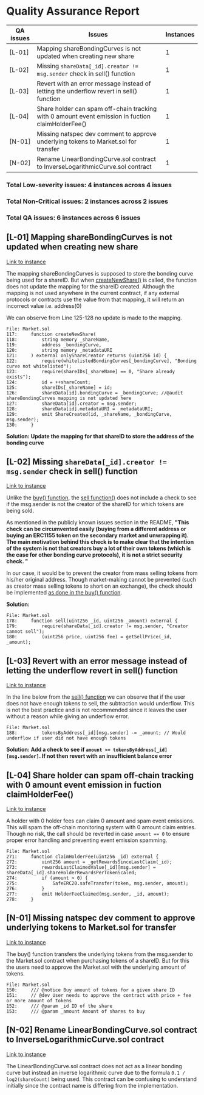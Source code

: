 # Quality Assurance Report

| QA issues | Issues                                                                                            | Instances |
|-----------|---------------------------------------------------------------------------------------------------|-----------|
| [L-01]    | Mapping shareBondingCurves is not updated when creating new share                                 | 1         |
| [L-02]    | Missing `shareData[_id].creator != msg.sender` check in sell() function                           | 1         |
| [L-03]    | Revert with an error message instead of letting the underflow revert in sell() function           | 1         |
| [L-04]    | Share holder can spam off-chain tracking with 0 amount event emission in fuction claimHolderFee() | 1         |
| [N-01]    | Missing natspec dev comment to approve underlying tokens to Market.sol for transfer               | 1         |
| [N-02]    | Rename LinearBondingCurve.sol contract to InverseLogarithmicCurve.sol contract                    | 1         |

### Total Low-severity issues: 4 instances across 4 issues
### Total Non-Critical issues: 2 instances across 2 issues
### Total QA issues: 6 instances across 6 issues

## [L-01] Mapping shareBondingCurves is not updated when creating new share

[Link to instance](https://github.com/code-423n4/2023-11-canto/blob/335930cd53cf9a137504a57f1215be52c6d67cb3/1155tech-contracts/src/Market.sol#L46)

The mapping shareBondingCurves is supposed to store the bonding curve being used for a shareID. But when [createNewShare()](https://github.com/code-423n4/2023-11-canto/blob/335930cd53cf9a137504a57f1215be52c6d67cb3/1155tech-contracts/src/Market.sol#L114) is called, the function does not update the mapping for the shareID created. Although the mapping is not used anywhere in the current contract, if any external protocols or contracts use the value from that mapping, it will return an incorrect value i.e. address(0)

We can observe from Line 125-128 no update is made to the mapping. 
```solidity
File: Market.sol
117:     function createNewShare(
118:         string memory _shareName,
119:         address _bondingCurve,
120:         string memory _metadataURI
121:     ) external onlyShareCreator returns (uint256 id) {
122:         require(whitelistedBondingCurves[_bondingCurve], "Bonding curve not whitelisted");
123:         require(shareIDs[_shareName] == 0, "Share already exists");
124:         id = ++shareCount; 
125:         shareIDs[_shareName] = id;
126:         shareData[id].bondingCurve = _bondingCurve; //@audit shareBondingCurves mapping is not updated here
127:         shareData[id].creator = msg.sender;
128:         shareData[id].metadataURI = _metadataURI;
129:         emit ShareCreated(id, _shareName, _bondingCurve, msg.sender);
130:     }
```

**Solution: Update the mapping for that shareID to store the address of the bonding curve**

## [L-02] Missing `shareData[_id].creator != msg.sender` check in sell() function

[Link to instance](https://github.com/code-423n4/2023-11-canto/blob/335930cd53cf9a137504a57f1215be52c6d67cb3/1155tech-contracts/src/Market.sol#L174)

Unlike the [buy() function](https://github.com/code-423n4/2023-11-canto/blob/335930cd53cf9a137504a57f1215be52c6d67cb3/1155tech-contracts/src/Market.sol#L151), the [sell function()](https://github.com/code-423n4/2023-11-canto/blob/335930cd53cf9a137504a57f1215be52c6d67cb3/1155tech-contracts/src/Market.sol#L174) does not include a check to see if the msg.sender is not the creator of the shareID for which tokens are being sold.

As mentioned in the publicly known issues section in the README,
**"This check can be circumvented easily (buying from a different address or buying an ERC1155 token on the secondary market and unwrapping it). The main motivation behind this check is to make clear that the intention of the system is not that creators buy a lot of their own tokens (which is the case for other bonding curve protocols), it is not a strict security check.
"**

In our case, it would be to prevent the creator from mass selling tokens from his/her original address. Though market-making cannot be prevented (such as creator mass selling tokens to short on an exchange), the check should be implemented [as done in the buy() function](https://github.com/code-423n4/2023-11-canto/blob/335930cd53cf9a137504a57f1215be52c6d67cb3/1155tech-contracts/src/Market.sol#L151).

**Solution:**
```solidity
File: Market.sol
178:     function sell(uint256 _id, uint256 _amount) external {
179:         require(shareData[_id].creator != msg.sender, "Creator cannot sell");
180:         (uint256 price, uint256 fee) = getSellPrice(_id, _amount);
```

## [L-03] Revert with an error message instead of letting the underflow revert in sell() function

[Link to instance](https://github.com/code-423n4/2023-11-canto/blob/335930cd53cf9a137504a57f1215be52c6d67cb3/1155tech-contracts/src/Market.sol#L184)

In the line below from the [sell() function](https://github.com/code-423n4/2023-11-canto/blob/335930cd53cf9a137504a57f1215be52c6d67cb3/1155tech-contracts/src/Market.sol#L184) we can observe that if the user does not have enough tokens to sell, the subtraction would underflow. This is not the best practice and is not recommended since it leaves the user without a reason while giving an underflow error. 

```solidity
File: Market.sol
188:         tokensByAddress[_id][msg.sender] -= _amount; // Would underflow if user did not have enough tokens
```

**Solution: Add a check to see if `amount >= tokensByAddress[_id][msg.sender]`. If not then revert with an insufficient balance error**

## [L-04] Share holder can spam off-chain tracking with 0 amount event emission in fuction claimHolderFee()

[Link to instance](https://github.com/code-423n4/2023-11-canto/blob/335930cd53cf9a137504a57f1215be52c6d67cb3/1155tech-contracts/src/Market.sol#L263)

A holder with 0 holder fees can claim 0 amount and spam event emissions. This will spam the off-chain monitoring system with 0 amount claim entries. Though no risk, the call should be reverted in case `amount == 0` to ensure proper error handling and preventing event emission spamming.

```solidity
File: Market.sol
271:     function claimHolderFee(uint256 _id) external {
272:         uint256 amount = _getRewardsSinceLastClaim(_id);
273:         rewardsLastClaimedValue[_id][msg.sender] = shareData[_id].shareHolderRewardsPerTokenScaled;
274:         if (amount > 0) {
275:             SafeERC20.safeTransfer(token, msg.sender, amount);
276:         }
277:         emit HolderFeeClaimed(msg.sender, _id, amount);
278:     }
```

## [N-01] Missing natspec dev comment to approve underlying tokens to Market.sol for transfer

[Link to instance](https://github.com/code-423n4/2023-11-canto/blob/335930cd53cf9a137504a57f1215be52c6d67cb3/1155tech-contracts/src/Market.sol#L150)

The buy() function transfers the underlying tokens from the msg.sender to the Market.sol contract when purchasing tokens of a shareID. But for this the users need to approve the Market.sol with the underlying amount of tokens. 

```solidity
File: Market.sol
150:     /// @notice Buy amount of tokens for a given share ID
151:     // @dev User needs to approve the contract with price + fee or more amount of tokens
152:     /// @param _id ID of the share
153:     /// @param _amount Amount of shares to buy
```

## [N-02] Rename LinearBondingCurve.sol contract to InverseLogarithmicCurve.sol contract

[Link to instance](https://github.com/code-423n4/2023-11-canto/blob/main/1155tech-contracts/src/bonding_curve/LinearBondingCurve.sol#L1)

The LinearBondingCurve.sol contract does not act as a linear bonding curve but instead an inverse logarithmic curve due to the formula `0.1 / log2(shareCount)` being used. This contract can be confusing to understand initially since the contract name is differing from the implementation.